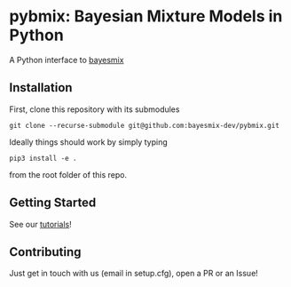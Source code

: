 # pybmix: Bayesian Mixture Models in Python

A Python interface to [bayesmix](https://github.com/bayesmix-dev/bayesmix/)


## Installation

First, clone this repository with its submodules
```shell
git clone --recurse-submodule git@github.com:bayesmix-dev/pybmix.git
```
Ideally things should work by simply typing
```shell
pip3 install -e .
```
from the root folder of this repo.

## Getting Started

See our [tutorials](https://pybmix.readthedocs.io/en/docs/)!

## Contributing

Just get in touch with us (email in setup.cfg), open a PR or an Issue! 
